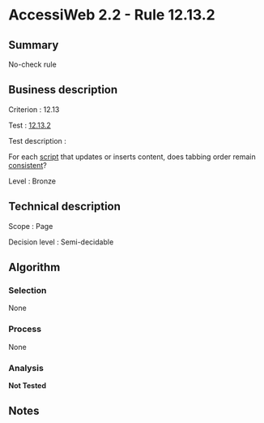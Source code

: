 # AccessiWeb 2.2 - Rule 12.13.2

## Summary

No-check rule

## Business description

Criterion : 12.13

Test : [12.13.2](http://www.accessiweb.org/index.php/accessiweb-22-english-version.html#test-12-13-2)

Test description :

 For each [script](http://www.accessiweb.org/index.php/glossary-76.html#mScript) that updates or inserts content, does tabbing order remain [consistent](http://www.accessiweb.org/index.php/glossary-76.html#mCoherentODL)? 

Level : Bronze 

## Technical description

Scope : Page

Decision level : Semi-decidable

## Algorithm

### Selection

None

### Process

None

### Analysis

**Not Tested**

## Notes

